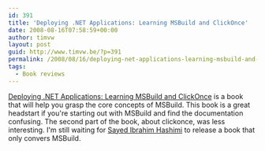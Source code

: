 ```yaml
---
id: 391
title: 'Deploying .NET Applications: Learning MSBuild and ClickOnce'
date: 2008-08-16T07:58:59+00:00
author: timvw
layout: post
guid: http://www.timvw.be/?p=391
permalink: /2008/08/16/deploying-net-applications-learning-msbuild-and-clickonce/
tags:
  - Book reviews
---
```

[Deploying .NET Applications: Learning MSBuild and ClickOnce](http://www.amazon.com/Deploying-NET-Applications-Learning-ClickOnce/dp/1590596528) is a book that will help you grasp the core concepts of MSBuild. This book is a great headstart if you're starting out with MSBuild and find the documentation confusing. The second part of the book, about clickonce, was less interesting. I'm still waiting for [Sayed Ibrahim Hashimi](http://www.sedodream.com/) to release a book that only convers MSBuild.